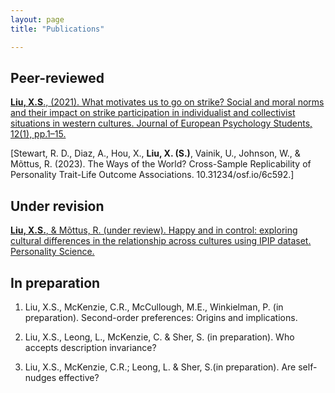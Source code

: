 ```yaml
---
layout: page
title: "Publications"

---
```


## Peer-reviewed
[**Liu, X.S**., (2021). What motivates us to go on strike? Social and moral norms and their impact on strike participation in individualist and collectivist situations in western cultures. Journal of European Psychology Students, 12(1), pp.1–15.](http://doi.org/10.5334/jeps.507)

[Stewart, R. D., Diaz, A., Hou, X., **Liu, X. (S.)**, Vainik, U., Johnson, W., & Mõttus, R. (2023). The Ways of the World? Cross-Sample Replicability of Personality Trait-Life Outcome Associations. 10.31234/osf.io/6c592.]

## Under revision
[**Liu, X.S.**, & Mõttus, R. (under review). Happy and in control: exploring cultural differences in the relationship across cultures using IPIP dataset. Personality Science. ](https://psyarxiv.com/c7wsd/)

## In preparation
1.	Liu, X.S., McKenzie, C.R., McCullough, M.E., Winkielman, P. (in preparation). Second-order preferences: Origins and implications. 

2.	Liu, X.S., Leong, L., McKenzie, C. & Sher, S. (in preparation). Who accepts description invariance?	

3.	Liu, X.S., McKenzie, C.R.; Leong, L. & Sher, S.(in preparation). Are self-nudges effective?
